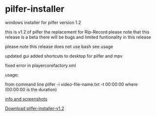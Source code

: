 # pilfer-installer
windows installer for pilfer version 1.2

this is v1.2 of pilfer the replacement for Rip-Record
please note that this release is a beta there will be bugs
and limited funtionality in this release

please note this release does not use bash see usage

updated gui
added shortcuts to desktop for pilfer and mpv

fixed error in playercorefactory.xml

usage:

from command line
pilfer -i video-file-name.txt -t 00:00:00 where (00:00:00 is the duration)

<a href=https://github.com/t3rmin8tor/pilfer-installer/releases>info and screenshots</a>

<a href=https://github.com/t3rmin8tor/pilfer-installer/releases/download/v1.2/pilfer-installer-v1.2.exe>Download pilfer-installer-v1.2</a>
